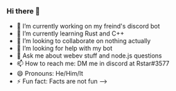 ### Hi there 👋


- 🔭 I’m currently working on my freind's discord bot
- 🌱 I’m currently learning Rust and C++
- 👯 I’m looking to collaborate on nothing actually
- 🤔 I’m looking for help with my bot
- 💬 Ask me about webev stuff and node.js questions
- 📫 How to reach me: DM me in discord at Rstar#3577
- 😄 Pronouns: He/Him/It
- ⚡ Fun fact: Facts are not fun
-->
